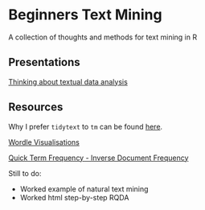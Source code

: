 # Beginners Text Mining
A collection of thoughts and methods for text mining in R



## Presentations
[Thinking about textual data analysis](https://jillymackay.github.io/BeginnersTextMining//textual-data.html)

## Resources
Why I prefer `tidytext` to `tm` can be found [here](https://jillymackay.github.io/BeginnersTextMining/tm-vs-tidytext.html).

[Wordle Visualisations](https://jillymackay.github.io/BeginnersTextMining/wordles.html)

[Quick Term Frequency - Inverse Document Frequency](/tfidffunction.R)

Still to do:  
* Worked example of natural text mining 
* Worked html step-by-step RQDA



